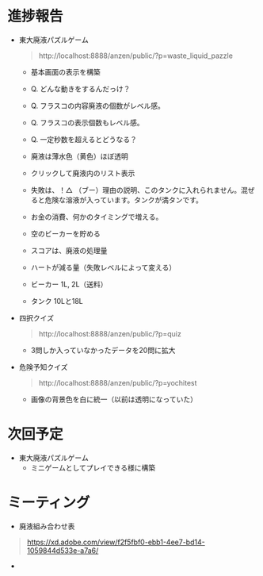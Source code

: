 
# 進捗報告
- 東大廃液パズルゲーム
  > http://localhost:8888/anzen/public/?p=waste_liquid_pazzle
  - 基本画面の表示を構築
  
  - Q. どんな動きをするんだっけ？
  - Q. フラスコの内容廃液の個数がレベル感。
  - Q. フラスコの表示個数もレベル感。
  - Q. 一定秒数を超えるとどうなる？

  - 廃液は薄水色（黄色）ほぼ透明
  - クリックして廃液内のリスト表示
  - 失敗は、！△ （ブー）理由の説明、このタンクに入れられません。混ぜると危険な溶液が入っています。タンクが満タンです。
  - お金の消費、何かのタイミングで増える。
  - 空のビーカーを貯める
  - スコアは、廃液の処理量
  - ハートが減る量（失敗レベルによって変える）
  - ビーカー 1L, 2L（送料）
  - タンク 10Lと18L


- 四択クイズ
  > http://localhost:8888/anzen/public/?p=quiz
  - 3問しか入っていなかったデータを20問に拡大

- 危険予知クイズ
  > http://localhost:8888/anzen/public/?p=yochitest
  - 画像の背景色を白に統一（以前は透明になっていた）


# 次回予定
- 東大廃液パズルゲーム
  - ミニゲームとしてプレイできる様に構築


# ミーティング
- 廃液組み合わせ表
> https://xd.adobe.com/view/f2f5fbf0-ebb1-4ee7-bd14-1059844d533e-a7a6/

- 